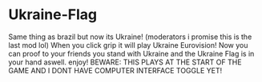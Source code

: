 # Ukraine-Flag
Same thing as brazil but now its Ukraine! (moderators i promise this is the last mod lol) When you click grip it will play Ukraine Eurovision! Now you can proof to your friends you stand with Ukraine and the Ukraine Flag is in your hand aswell. enjoy! BEWARE: THIS PLAYS AT THE START OF THE GAME AND I DONT HAVE COMPUTER INTERFACE TOGGLE YET!
